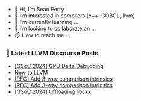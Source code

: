 - 👋 Hi, I’m Sean Perry
- 👀 I’m interested in compilers (c++, COBOL, llvm)
- 🌱 I’m currently learning ...
- 💞️ I’m looking to collaborate on ...
- 📫 How to reach me ...

<!---
s66perry/s66perry is a ✨ special ✨ repository because its `README.md` (this file) appears on your GitHub profile.
You can click the Preview link to take a look at your changes.
--->
### 📕 Latest LLVM Discourse Posts

<!-- DISCOURSE-LLVM:START -->
- [[GSoC 2024] GPU Delta Debugging](https://discourse.llvm.org/t/gsoc-2024-gpu-delta-debugging/77237#post_11)
- [New to LLVM](https://discourse.llvm.org/t/new-to-llvm/77559#post_1)
- [[RFC] Add 3-way comparison intrinsics](https://discourse.llvm.org/t/rfc-add-3-way-comparison-intrinsics/76685#post_16)
- [[RFC] Add 3-way comparison intrinsics](https://discourse.llvm.org/t/rfc-add-3-way-comparison-intrinsics/76685#post_15)
- [[GSoC 2024] Offloading libcxx](https://discourse.llvm.org/t/gsoc-2024-offloading-libcxx/77238#post_5)
<!-- DISCOURSE-LLVM:END -->
